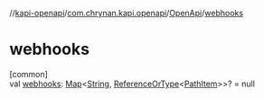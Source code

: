 //[kapi-openapi](../../../index.md)/[com.chrynan.kapi.openapi](../index.md)/[OpenApi](index.md)/[webhooks](webhooks.md)

# webhooks

[common]\
val [webhooks](webhooks.md): [Map](https://kotlinlang.org/api/latest/jvm/stdlib/kotlin.collections/-map/index.html)&lt;[String](https://kotlinlang.org/api/latest/jvm/stdlib/kotlin/-string/index.html), [ReferenceOrType](../-reference-or-type/index.md)&lt;[PathItem](../-path-item/index.md)&gt;&gt;? = null

